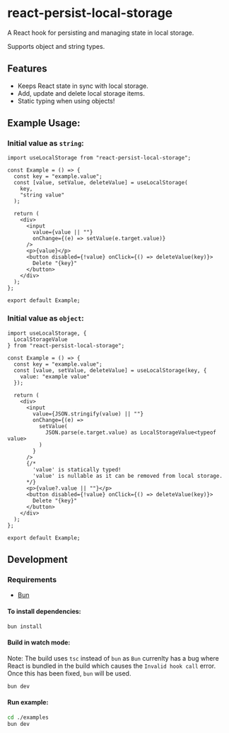 # react-persist-local-storage

A React hook for persisting and managing state in local storage.

Supports object and string types.

## Features

- Keeps React state in sync with local storage.
- Add, update and delete local storage items.
- Static typing when using objects!

## Example Usage:

### Initial value as `string`:

```tsx
import useLocalStorage from "react-persist-local-storage";

const Example = () => {
  const key = "example.value";
  const [value, setValue, deleteValue] = useLocalStorage(
    key,
    "string value"
  );

  return (
    <div>
      <input
        value={value || ""}
        onChange={(e) => setValue(e.target.value)}
      />
      <p>{value}</p>
      <button disabled={!value} onClick={() => deleteValue(key)}>
        Delete "{key}"
      </button>
    </div>
  );
};

export default Example;
```

### Initial value as `object`:

```tsx
import useLocalStorage, {
  LocalStorageValue
} from "react-persist-local-storage";

const Example = () => {
  const key = "example.value";
  const [value, setValue, deleteValue] = useLocalStorage(key, {
    value: "example value"
  });

  return (
    <div>
      <input
        value={JSON.stringify(value) || ""}
        onChange={(e) =>
          setValue(
            JSON.parse(e.target.value) as LocalStorageValue<typeof value>
          )
        }
      />
      {/* 
        'value' is statically typed! 
        'value' is nullable as it can be removed from local storage.
      */}
      <p>{value?.value || ""}</p>
      <button disabled={!value} onClick={() => deleteValue(key)}>
        Delete "{key}"
      </button>
    </div>
  );
};

export default Example;
```

## Development

### Requirements

- [Bun](https://bun.sh/)

#### To install dependencies:

```bash
bun install
```

#### Build in watch mode:

Note: The build uses `tsc` instead of `bun` as `Bun` currenlty has a bug where React is bundled in the build which causes the `Invalid hook call` error. Once this has been fixed, `bun` will be used.

```bash
bun dev
```

#### Run example:

```bash
cd ./examples
bun dev
```
